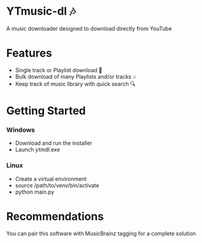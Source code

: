 # YTmusic-dl 🎶
A music downloader designed to download directly from YouTube 

# Features

- Single track or Playlist  download 🔽
- Bulk download of many Playlists and/or tracks 🎶
- Keep track of music library with quick search 🔍

# Getting Started
### Windows
- Download and run the installer
- Launch ytmdl.exe

### Linux
- Create a virtual environment 
- source /path/to/venv/bin/activate
- python main.py

# Recommendations

You can pair this software with MusicBrainz tagging for a complete solution